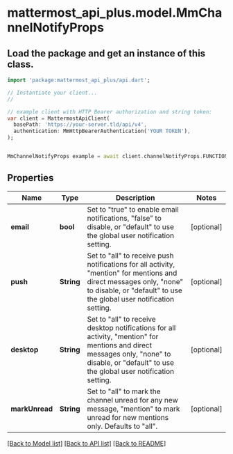 # mattermost_api_plus.model.MmChannelNotifyProps

## Load the package and get an instance of this class.
```dart
import 'package:mattermost_api_plus/api.dart';

// Instantiate your client...
//

// example client with HTTP Bearer authorization and string token:
var client = MattermostApiClient(
  basePath: 'https://your-server.tld/api/v4',
  authentication: MmHttpBearerAuthentication('YOUR TOKEN'),
);


MmChannelNotifyProps example = await client.channelNotifyProps.FUNCTION_THAT_RETURNS_THIS_CLASS();

```

## Properties
Name | Type | Description | Notes
------------ | ------------- | ------------- | -------------
**email** | **bool** | Set to \"true\" to enable email notifications, \"false\" to disable, or \"default\" to use the global user notification setting. | [optional] 
**push** | **String** | Set to \"all\" to receive push notifications for all activity, \"mention\" for mentions and direct messages only, \"none\" to disable, or \"default\" to use the global user notification setting. | [optional] 
**desktop** | **String** | Set to \"all\" to receive desktop notifications for all activity, \"mention\" for mentions and direct messages only, \"none\" to disable, or \"default\" to use the global user notification setting. | [optional] 
**markUnread** | **String** | Set to \"all\" to mark the channel unread for any new message, \"mention\" to mark unread for new mentions only. Defaults to \"all\". | [optional] 

[[Back to Model list]](../GENERATED_README.md#documentation-for-models) [[Back to API list]](../GENERATED_README.md#documentation-for-api-endpoints) [[Back to README]](../GENERATED_README.md)


